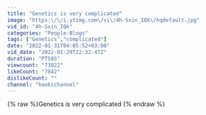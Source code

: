 ```yaml
---
title: "Genetics is very complicated"
image: "https:\/\/i.ytimg.com\/vi\/4h-Sxin_IQk\/hqdefault.jpg"
vid_id: "4h-Sxin_IQk"
categories: "People-Blogs"
tags: ["Genetics","complicated"]
date: "2022-01-31T04:05:52+03:00"
vid_date: "2022-01-29T22:32:47Z"
duration: "PT58S"
viewcount: "73022"
likeCount: "7842"
dislikeCount: ""
channel: "hankschannel"
---
```

{% raw %}Genetics is very complicated {% endraw %}
